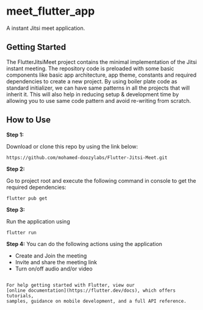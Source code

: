 # meet_flutter_app

A instant Jitsi meet application.

## Getting Started

The FlutterJitsiMeet project contains the minimal implementation of the Jitsi instant meeting. The repository code is preloaded with some basic components like basic app architecture, app theme, constants and required dependencies to create a new project. By using boiler plate code as standard initializer, we can have same patterns in all the projects that will inherit it. This will also help in reducing setup & development time by allowing you to use same code pattern and avoid re-writing from scratch.

## How to Use 

**Step 1:**

Download or clone this repo by using the link below:

```
https://github.com/mohamed-doozylabs/Flutter-Jitsi-Meet.git
```

**Step 2:**

Go to project root and execute the following command in console to get the required dependencies: 

```
flutter pub get 
```

**Step 3:**

Run the application using

```
flutter run
```

**Step 4:**
You can do the following actions using the application

* Create and Join the meeting
* Invite and share the meeting link
* Turn on/off audio and/or video



```

For help getting started with Flutter, view our
[online documentation](https://flutter.dev/docs), which offers tutorials,
samples, guidance on mobile development, and a full API reference.
